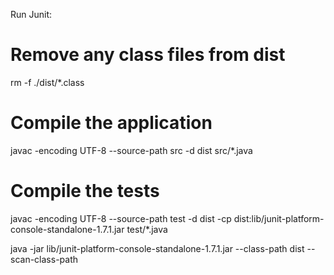  Run Junit:
 
 
# Remove any class files from dist

rm -f ./dist/*.class

# Compile the application

javac -encoding UTF-8 --source-path src -d dist src/*.java

# Compile the tests

javac -encoding UTF-8 --source-path test -d dist -cp dist:lib/junit-platform-console-standalone-1.7.1.jar test/*.java

java -jar lib/junit-platform-console-standalone-1.7.1.jar --class-path dist --scan-class-path
